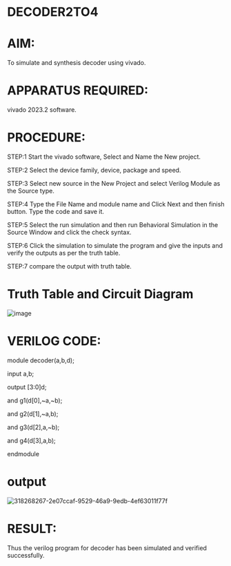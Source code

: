 # DECODER2TO4
# AIM:
To simulate and synthesis decoder using vivado.

# APPARATUS REQUIRED:
vivado 2023.2 software.

# PROCEDURE:
STEP:1 Start the vivado software, Select and Name the New project.

STEP:2 Select the device family, device, package and speed.

STEP:3 Select new source in the New Project and select Verilog Module as the Source type.

STEP:4 Type the File Name and module name and Click Next and then finish button. Type the code and save it.

STEP:5 Select the run simulation and then run Behavioral Simulation in the Source Window and click the check syntax.

STEP:6 Click the simulation to simulate the program and give the inputs and verify the outputs as per the truth table.

STEP:7 compare the output with truth table.
# Truth Table and Circuit Diagram
![image](https://github.com/RESMIRNAIR/DECODER2TO4/assets/154305926/e565d523-f8b2-4e01-8888-0eed4d07ec24)

# VERILOG CODE:
module decoder(a,b,d);

input a,b;

output [3:0]d;

and g1(d[0],~a,~b);

and g2(d[1],~a,b);

and g3(d[2],a,~b);

and g4(d[3],a,b);

endmodule 

# output
![318268267-2e07ccaf-9529-46a9-9edb-4ef63011f77f](https://github.com/Bharathchows18/DECODER2TO4/assets/161430676/19ef4058-195e-4e20-ab00-7fa20e9ed856)

# RESULT:
Thus the verilog program for decoder has been simulated and verified successfully.
